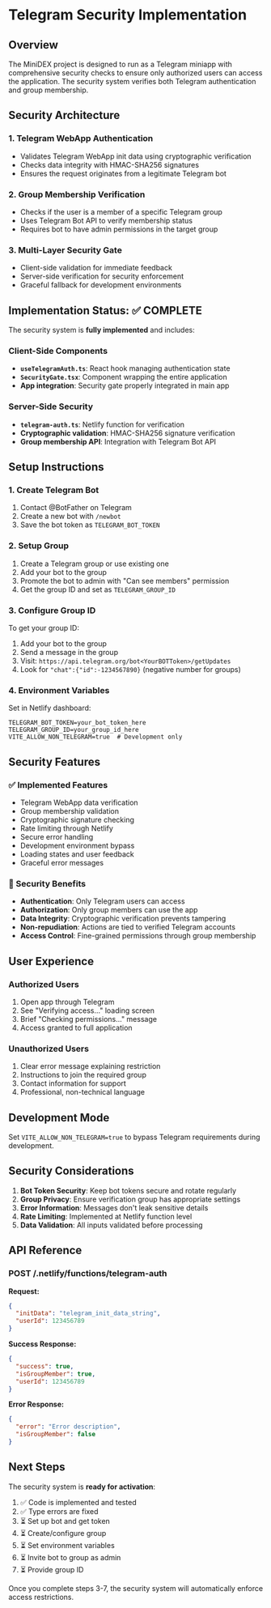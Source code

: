 # Telegram Security Implementation

## Overview

The MiniDEX project is designed to run as a Telegram miniapp with comprehensive security checks to ensure only authorized users can access the application. The security system verifies both Telegram authentication and group membership.

## Security Architecture

### 1. Telegram WebApp Authentication
- Validates Telegram WebApp init data using cryptographic verification
- Checks data integrity with HMAC-SHA256 signatures
- Ensures the request originates from a legitimate Telegram bot

### 2. Group Membership Verification
- Checks if the user is a member of a specific Telegram group
- Uses Telegram Bot API to verify membership status
- Requires bot to have admin permissions in the target group

### 3. Multi-Layer Security Gate
- Client-side validation for immediate feedback
- Server-side verification for security enforcement
- Graceful fallback for development environments

## Implementation Status: ✅ COMPLETE

The security system is **fully implemented** and includes:

### Client-Side Components
- **`useTelegramAuth.ts`**: React hook managing authentication state
- **`SecurityGate.tsx`**: Component wrapping the entire application
- **App integration**: Security gate properly integrated in main app

### Server-Side Security
- **`telegram-auth.ts`**: Netlify function for verification
- **Cryptographic validation**: HMAC-SHA256 signature verification
- **Group membership API**: Integration with Telegram Bot API

## Setup Instructions

### 1. Create Telegram Bot
1. Contact @BotFather on Telegram
2. Create a new bot with `/newbot`
3. Save the bot token as `TELEGRAM_BOT_TOKEN`

### 2. Setup Group
1. Create a Telegram group or use existing one
2. Add your bot to the group
3. Promote the bot to admin with "Can see members" permission
4. Get the group ID and set as `TELEGRAM_GROUP_ID`

### 3. Configure Group ID
To get your group ID:
1. Add your bot to the group
2. Send a message in the group
3. Visit: `https://api.telegram.org/bot<YourBOTToken>/getUpdates`
4. Look for `"chat":{"id":-1234567890}` (negative number for groups)

### 4. Environment Variables
Set in Netlify dashboard:
```env
TELEGRAM_BOT_TOKEN=your_bot_token_here
TELEGRAM_GROUP_ID=your_group_id_here
VITE_ALLOW_NON_TELEGRAM=true  # Development only
```

## Security Features

### ✅ Implemented Features
- Telegram WebApp data verification
- Group membership validation
- Cryptographic signature checking
- Rate limiting through Netlify
- Secure error handling
- Development environment bypass
- Loading states and user feedback
- Graceful error messages

### 🔐 Security Benefits
- **Authentication**: Only Telegram users can access
- **Authorization**: Only group members can use the app
- **Data Integrity**: Cryptographic verification prevents tampering
- **Non-repudiation**: Actions are tied to verified Telegram accounts
- **Access Control**: Fine-grained permissions through group membership

## User Experience

### Authorized Users
1. Open app through Telegram
2. See "Verifying access..." loading screen
3. Brief "Checking permissions..." message
4. Access granted to full application

### Unauthorized Users
1. Clear error message explaining restriction
2. Instructions to join the required group
3. Contact information for support
4. Professional, non-technical language

## Development Mode

Set `VITE_ALLOW_NON_TELEGRAM=true` to bypass Telegram requirements during development.

## Security Considerations

1. **Bot Token Security**: Keep bot tokens secure and rotate regularly
2. **Group Privacy**: Ensure verification group has appropriate settings
3. **Error Information**: Messages don't leak sensitive details
4. **Rate Limiting**: Implemented at Netlify function level
5. **Data Validation**: All inputs validated before processing

## API Reference

### POST /.netlify/functions/telegram-auth

**Request:**
```json
{
  "initData": "telegram_init_data_string",
  "userId": 123456789
}
```

**Success Response:**
```json
{
  "success": true,
  "isGroupMember": true,
  "userId": 123456789
}
```

**Error Response:**
```json
{
  "error": "Error description",
  "isGroupMember": false
}
```

## Next Steps

The security system is **ready for activation**:

1. ✅ Code is implemented and tested
2. ✅ Type errors are fixed
3. ⏳ Set up bot and get token
4. ⏳ Create/configure group
5. ⏳ Set environment variables
6. ⏳ Invite bot to group as admin
7. ⏳ Provide group ID

Once you complete steps 3-7, the security system will automatically enforce access restrictions.
